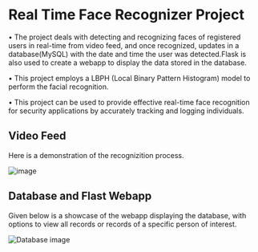 # Real Time Face Recognizer Project

• The project deals with detecting and recognizing faces of registered users in real-time from video feed, and once
recognized, updates in a database(MySQL) with the date and time the user was detected.Flask is also used to create a webapp 
to display the data stored in the database.

• This project employs a LBPH (Local Binary Pattern Histogram) model to perform the facial recognition.

• This project can be used to provide effective real-time face recognition for security applications by accurately tracking
and logging individuals.

## Video Feed
Here is a demonstration of the recognizition process.


![image](https://github.com/user-attachments/assets/a75b5db9-213b-42f6-ac75-c104daf35b5b)

## Database and Flast Webapp
Given below is a showcase of the webapp displaying the database, with options to view all records or records of a specific person of interest.


![Database image](https://github.com/user-attachments/assets/e9c306a3-ae32-4bb1-9ed5-4f09983222de)
